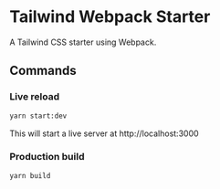 # Tailwind Webpack Starter

A Tailwind CSS starter using Webpack.

## Commands

### Live reload

```bash
yarn start:dev
```

This will start a live server at http://localhost:3000

### Production build

```bash
yarn build
```
